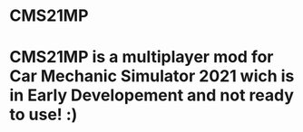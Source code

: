 # CMS21MP
# CMS21MP is a multiplayer mod for Car Mechanic Simulator 2021 wich is in Early Developement and not ready to use! :)
